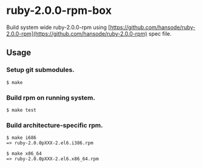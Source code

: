 ruby-2.0.0-rpm-box
==================

Build system wide ruby-2.0.0-rpm using [https://github.com/hansode/ruby-2.0.0-rpm](https://github.com/hansode/ruby-2.0.0-rpm) spec file.

Usage
-----

### Setup git submodules.

```
$ make
```

### Build rpm on running system.

```
$ make test
```

### Build architecture-specific rpm.

```
$ make i686
=> ruby-2.0.0pXXX-2.el6.i386.rpm
```

```
$ make x86_64
=> ruby-2.0.0pXXX-2.el6.x86_64.rpm
```
